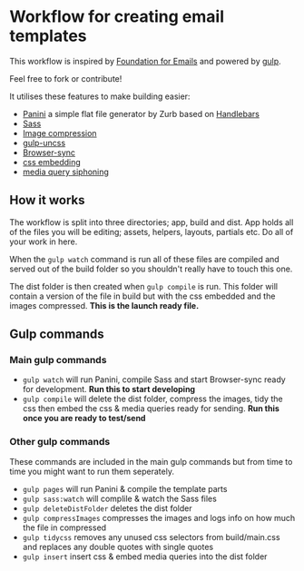 # Workflow for creating email templates

This workflow is inspired by [Foundation for Emails](http://foundation.zurb.com/emails) and powered by [gulp](https://gulpjs.com/).

Feel free to fork or contribute!

It utilises these features to make building easier:
- [Panini](http://github.com/zurb/panini) a simple flat file generator by Zurb based on [Handlebars](http://handlebarsjs.com/)
- [Sass](http://sass-lang.com/)
- [Image compression](https://www.npmjs.com/package/gulp-imagemin)
- [gulp-uncss](https://www.npmjs.com/package/gulp-uncss)
- [Browser-sync](https://browsersync.io/)
- [css embedding](https://www.npmjs.com/package/gulp-replace)
- [media query siphoning](https://github.com/zurb/siphon-media-query)

## How it works

The workflow is split into three directories; app, build and dist. App holds all of the files you will be editing; assets, helpers, layouts, partials etc. Do all of your work in here.

When the `gulp watch` command is run all of these files are compiled and served out of the build folder so you shouldn't really have to touch this one.

The dist folder is then created when `gulp compile` is run. This folder will contain a version of the file in build but with the css embedded and the images compressed.
**This is the launch ready file.**

## Gulp commands

### Main gulp commands

- `gulp watch` will run Panini, compile Sass and start Browser-sync ready for development.
**Run this to start developing**
- `gulp compile` will delete the dist folder, compress the images, tidy the css then embed the css & media queries ready for sending.
**Run this once you are ready to test/send**

### Other gulp commands

These commands are included in the main gulp commands but from time to time you might want to run them seperately.

- `gulp pages` will run Panini & compile the template parts
- `gulp sass:watch` will complile & watch the Sass files
- `gulp deleteDistFolder` deletes the dist folder
- `gulp compressImages` compresses the images and logs info on how much the file in compressed
- `gulp tidycss` removes any unused css selectors from build/main.css and replaces any double quotes with single quotes
- `gulp insert` insert css & embed media queries into the dist folder
